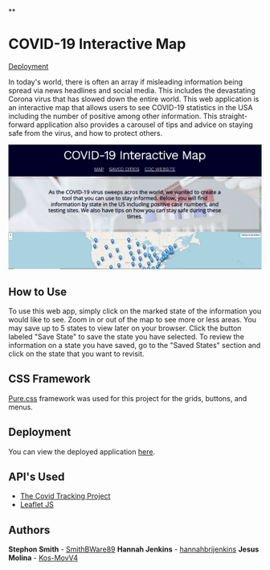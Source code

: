 **
# COVID-19 Interactive Map
[Deployment](https://hannahbrijenkins.github.io/COVID19-Interactive-Map/)

In today's world, there is often an array if misleading information being spread via news headlines and social media. This includes the devastating Corona virus that has slowed down the entire world.
This web application is an interactive map that allows users to see COVID-19 statistics in the USA including the number of positive among other information. This straight-forward application also provides a carousel of tips and advice on staying safe from the virus, and how to protect others.

![screenshot of deployed web application](assets/images/screenshot.png)

## How to Use

To use this web app, simply click on the marked state of the information you would like to see. Zoom in or out of the map to see more or less areas. You may save up to 5 states to view later on your browser. Click the button labeled "Save State" to save the state you have selected. To review the information on a state you have saved, go to the "Saved States" section and click on the state that you want to revisit.
 
## CSS Framework

[Pure.css](https://purecss.io/) framework was used for this project for the grids, buttons, and menus.


## Deployment

You can view the deployed application [here](https://hannahbrijenkins.github.io/COVID19-Interactive-Map/).

## API's Used

 - [The Covid Tracking Project](https://covidtracking.com/data/api)
 - [Leaflet JS](https://leafletjs.com/)

## Authors

**Stephon Smith**  - [SmithBWare89](https://github.com/SmithBWare89)
**Hannah Jenkins** - [hannahbrijenkins](https://github.com/hannahbrijenkins)
**Jesus Molina**  - [Kos-MovV4](https://github.com/Kos-MosV4)

